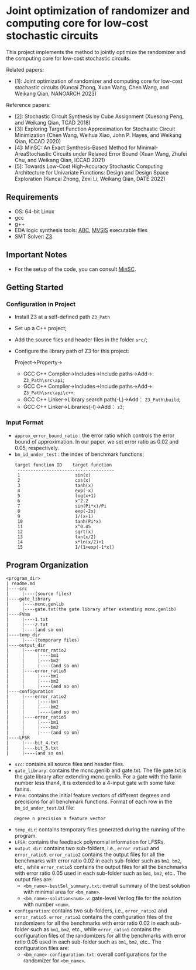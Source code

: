 # Joint optimization of randomizer and computing core for low-cost stochastic circuits

This project implements the method to jointly optimize the randomizer and the computing core for low-cost stochastic circuits.

Related papers:
- [1]: Joint optimization of randomizer and computing core for low-cost stochastic circuits (Kuncai Zhong, Xuan Wang, Chen Wang, and Weikang Qian, NANOARCH 2023)

Reference papers:
- [2]: Stochastic Circuit Synthesis by Cube Assignment (Xuesong Peng, and Weikang Qian, TCAD 2018)
- [3]: Exploring Target Function Approximation for Stochastic Circuit Minimization (Chen Wang, Weihua Xiao, John P. Hayes, and Weikang Qian, ICCAD 2020)
- [4]: MinSC: An Exact Synthesis-Based Method for Minimal-AreaStochastic Circuits under Relaxed Error Bound (Xuan Wang, Zhufei Chu, and Weikang Qian, ICCAD 2021)
- [5]: Towards Low-Cost High-Accuracy Stochastic Computing Architecture for Univariate Functions: Design and Design Space Exploration (Kuncai Zhong, Zexi Li, Weikang Qian, DATE 2022)

## Requirements

- OS: 64-bit Linux
- gcc
- g++
- EDA logic synthesis tools: [ABC](http://people.eecs.berkeley.edu/~alanmi/abc/), [MVSIS](https://github.com/sterin/mvsis) executable files
- SMT Solver: [Z3](https://github.com/Z3Prover/z3)

## Important Notes

- For the setup of the code, you can consult [MinSC](https://github.com/SJTU-ECTL/MinSC).
  
## Getting Started
### Configuration in Project
- Install Z3 at a self-defined path `Z3_Path`
- Set up a C++ project;
- Add the source files and header files in the folder `src/`;
- Configure the library path of Z3 for this project:

  Project->Property->
  - GCC C++ Complier->Includes->Include paths->Add->: `Z3_Path\src\api`;
  - GCC C++ Complier->Includes->Include paths->Add->: `Z3_Path\src\api\c++`;
  - GCC C++ Linker->Library search path(-L)->Add： `Z3_Path\build`;
  - GCC C++ Linker->Libraries(-l)->Add： `z3`;

### Input Format
- `approx_error_bound_ratio` : the error ratio which controls the error bound of approximation. In our paper, we set error ratio as 0.02 and 0.05, respectively.
- `bm_id_under_test` : the index of benchmark functions;
   ```
   target function ID    target function
    -------------------------------------
    1                     sin(x)
    2                     cos(x)
    3                     tanh(x)
    4                     exp(-x)
    5                     log(x+1)
    6                     x^2.2
    7                     sin(Pi*x)/Pi
    8                     exp(-2x)
    9                     1/(x+1)
    10                    tanh(Pi*x)
    11                    x^0.45
    12                    sqrt(x)
    13                    tan(x/2)
    14                    x*ln(x/2)+1
    15                    1/(1+exp(-1*x))
   ```
   
## Program Organization

```
<program_dir>
| readme.md
|----src
|     |----(source files)
|----gate_library
|     |----mcnc.genlib
|     |----gate.txt(the gate library after extending mcnc.genlib)
|----FVnm
|     |----1.txt
|     |----2.txt
|     |----(and so on)
|----temp_dir
|     |----(temporary files)
|----output_dir
|     |----error_ratio2
|     |     |----bm1
|     |     |----bm2
|     |     |----(and so on)
|     |----error_ratio5
|     |     |----bm1
|     |     |----bm2
|     |     |----(and so on)
|----configuration
|     |----error_ratio2
|     |     |----bm1
|     |     |----bm2
|     |     |----(and so on)
|     |----error_ratio5
|     |     |----bm1
|     |     |----bm2
|     |     |----(and so on)
|----LFSR
|     |----bit_4.txt
|     |----bit_5.txt
|     |----(and so on)
```

- `src`: contains all source files and header files.
- `gate_library`: contains the mcnc.genlib and gate.txt. The file gate.txt is the gate library after extending mcnc.genlib. For a gate with the fanin number less than4, it is extended to a 4-input gate with some fake fanins.
- `FVnm`: contains the initial feature vectors of different degrees and precisions for all benchmark functions.
   Format of each row in the `bm_id_under_test`.txt file:
```
   degree n precision m feature vector
```
- `temp_dir`: contains temporary files generated during the running of the program.
- `LFSR`: contains the feedback polynomial information for LFSRs.
- `output_dir`: contains two sub-folders, i.e., `error_ratio2` and `error_ratio5`. `error_ratio2` contains the output files for all the benchmarks with error ratio 0.02 in each sub-folder such as `bm1`, `bm2`, etc., while `error_ratio5` contains the output files for all the benchmarks with error ratio 0.05 used in each sub-folder such as `bm1`, `bm2`, etc..
  The output files are:
  - `<bm_name>-bestSol_summary.txt`: overall summary of the best solution with minimal area for `<bm_name>`.
  - `<bm_name>-solution<num>.v`: gate-level Verilog file for the solution with number `<num>`.
- `configuration`: contains two sub-folders, i.e., `error_ratio2` and `error_ratio5`. `error_ratio2` contains the configuration files of the randomizers for all the benchmarks with error ratio 0.02 in each sub-folder such as `bm1`, `bm2`, etc., while `error_ratio5` contains the configuration files of the randomizers for all the benchmarks with error ratio 0.05 used in each sub-folder such as `bm1`, `bm2`, etc..
  The configuration files are:
  - `<bm_name>-configuration.txt`: overall configurations for the randomizer for `<bm_name>`.
